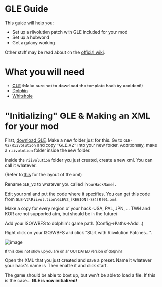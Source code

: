 # GLE Guide
This guide will help you:
- Set up a riivolution patch with GLE included for your mod
- Set up a hubworld
- Get a galaxy working

Other stuff may be read about on the [official wiki](https://github.com/SuperHackio/GalaxyLevelEngine/wiki).

# What you will need
- [GLE](https://github.com/SuperHackio/GalaxyLevelEngine/releases) (Make sure not to download the template hack by accident!)
- [Dolphin](https://dolphin-emu.org/)
- [Whitehole](https://github.com/SunakazeKun/Whitehole-Despaghettification/releases)

# "Initializing" GLE & Making an XML for your mod
First, [download GLE](https://github.com/SuperHackio/GalaxyLevelEngine/releases).
Make a new folder just for this. 
Go to `GLE-V2\Riivolution` and copy "GLE_V2" into your new folder.
Additionally, make a `riivolution` folder inside the new folder.

Inside the `riivolution` folder you just created, create a new xml. You can call it whatever.

(Refer to [this](https://github.com/SuperHackio/GalaxyLevelEngine/wiki/Setup-Guide#making-a-riivolution-xml) for the layout of the xml)

Rename `GLE_V2` to whatever you called `[YourHackName]`.

Edit your xml and put the code where it specifies. You can get this code from `GLE-V2\Riivolution\GLEV2_[REGION]-SB4[R]01.xml`.

Make a copy for every region of your hack (USA, PAL, JPN, ... TWN and KOR are not supported atm, but should be in the future)

Add your ISO/WBFS to dolphin's game path. (Config->Paths->Add...)

Right click on your ISO/WBFS and click "Start with Riivolution Patches...".

![image](https://user-images.githubusercontent.com/38051573/206037241-16e1b2fd-f139-4927-b2c9-95ada33c7b82.png)

<sub>If this does not show up you are on an OUTDATED version of dolphin!</sub>

Open the XML that you just created and save a preset. Name it whatever your hack's name is. Then enable it and click start. 

The game should be able to boot up, but won't be able to load a file. If this is the case... **GLE is now initialized!**
